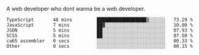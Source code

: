 A web developer who dont wanna be a web developer.

<!--START_SECTION:waka-->

```text
TypeScript       48 mins         ██████████████████▒░░░░░░   73.29 %
JavaScript       7 mins          ██▓░░░░░░░░░░░░░░░░░░░░░░   10.80 %
JSON             5 mins          ██░░░░░░░░░░░░░░░░░░░░░░░   07.93 %
SCSS             5 mins          ██░░░░░░░░░░░░░░░░░░░░░░░   07.50 %
ca65 assembler   0 secs          ░░░░░░░░░░░░░░░░░░░░░░░░░   00.33 %
Other            0 secs          ░░░░░░░░░░░░░░░░░░░░░░░░░   00.15 %
```

<!--END_SECTION:waka-->
